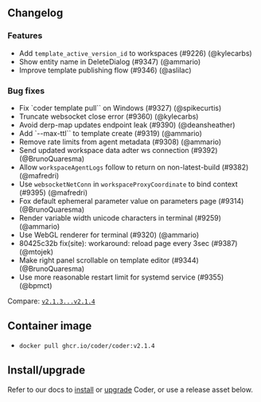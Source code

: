 ## Changelog

### Features

- Add `template_active_version_id` to workspaces (#9226) (@kylecarbs)
- Show entity name in DeleteDialog (#9347) (@ammario)
- Improve template publishing flow (#9346) (@aslilac)

### Bug fixes

- Fix `coder template pull`` on Windows (#9327) (@spikecurtis)
- Truncate websocket close error (#9360) (@kylecarbs)
- Avoid derp-map updates endpoint leak (#9390) (@deansheather)
- Add `--max-ttl`` to template create (#9319) (@ammario)
- Remove rate limits from agent metadata (#9308) (@ammario)
- Send updated workspace data adter ws connection (#9392) (@BrunoQuaresma)
- Allow `workspaceAgentLogs` follow to return on non-latest-build (#9382) (@mafredri)
- Use `websocketNetConn` in `workspaceProxyCoordinate` to bind context (#9395) (@mafredri)
- Fox default ephemeral parameter value on parameters page (#9314) (@BrunoQuaresma)
- Render variable width unicode characters in terminal (#9259) (@ammario)
- Use WebGL renderer for terminal (#9320) (@ammario)
- 80425c32b fix(site): workaround: reload page every 3sec (#9387) (@mtojek)
- Make right panel scrollable on template editor (#9344) (@BrunoQuaresma)
- Use more reasonable restart limit for systemd service (#9355) (@bpmct)

Compare: [`v2.1.3...v2.1.4`](https://github.com/coder/coder/compare/v2.1.3...v2.1.4)

## Container image

- `docker pull ghcr.io/coder/coder:v2.1.4`

## Install/upgrade

Refer to our docs to [install](https://coder.com/docs/v2/latest/install) or [upgrade](https://coder.com/docs/v2/latest/admin/upgrade) Coder, or use a release asset below.

